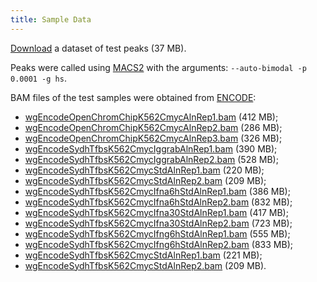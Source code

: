 ```yaml
---
title: Sample Data
---
```


[Download](http://www.bioinformatics.deib.polimi.it/genomic_computing/MSPC/packages/ENCODE_Samples.zip) 
a dataset of test peaks (37 MB).


Peaks were called using [MACS2](http://liulab.dfci.harvard.edu/MACS/) with the arguments: `--auto-bimodal -p 0.0001 -g hs`.


BAM files of the test samples were obtained from [ENCODE](https://www.encodeproject.org//):

- [wgEncodeOpenChromChipK562CmycAlnRep1.bam](http://hgdownload.cse.ucsc.edu/goldenpath/hg19/encodeDCC/wgEncodeOpenChromChip/wgEncodeOpenChromChipK562CmycAlnRep1.bam) (412 MB);
- [wgEncodeOpenChromChipK562CmycAlnRep2.bam](http://hgdownload.cse.ucsc.edu/goldenpath/hg19/encodeDCC/wgEncodeOpenChromChip/wgEncodeOpenChromChipK562CmycAlnRep2.bam) (286 MB);
- [wgEncodeOpenChromChipK562CmycAlnRep3.bam](http://hgdownload.cse.ucsc.edu/goldenpath/hg19/encodeDCC/wgEncodeOpenChromChip/wgEncodeOpenChromChipK562CmycAlnRep3.bam) (326 MB);
- [wgEncodeSydhTfbsK562CmycIggrabAlnRep1.bam](ftp://hgdownload.cse.ucsc.edu/goldenPath/hg19/encodeDCC/wgEncodeSydhTfbs/wgEncodeSydhTfbsK562CmycIggrabAlnRep1.bam) (390 MB);
- [wgEncodeSydhTfbsK562CmycIggrabAlnRep2.bam](ftp://hgdownload.cse.ucsc.edu/goldenPath/hg19/encodeDCC/wgEncodeSydhTfbs/wgEncodeSydhTfbsK562CmycIggrabAlnRep2.bam) (528 MB);
- [wgEncodeSydhTfbsK562CmycStdAlnRep1.bam](ftp://hgdownload.cse.ucsc.edu/goldenPath/hg19/encodeDCC/wgEncodeSydhTfbs/wgEncodeSydhTfbsK562CmycStdAlnRep1.bam) (220 MB);
- [wgEncodeSydhTfbsK562CmycStdAlnRep2.bam](ftp://hgdownload.cse.ucsc.edu/goldenPath/hg19/encodeDCC/wgEncodeSydhTfbs/wgEncodeSydhTfbsK562CmycStdAlnRep2.bam) (209 MB);
- [wgEncodeSydhTfbsK562CmycIfna6hStdAlnRep1.bam](ftp://hgdownload.cse.ucsc.edu/goldenPath/hg19/encodeDCC/wgEncodeSydhTfbs/wgEncodeSydhTfbsK562CmycIfna6hStdAlnRep1.bam) (386 MB);
- [wgEncodeSydhTfbsK562CmycIfna6hStdAlnRep2.bam](ftp://hgdownload.cse.ucsc.edu/goldenPath/hg19/encodeDCC/wgEncodeSydhTfbs/wgEncodeSydhTfbsK562CmycIfna6hStdAlnRep2.bam) (832 MB);
- [wgEncodeSydhTfbsK562CmycIfna30StdAlnRep1.bam](ftp://hgdownload.cse.ucsc.edu/goldenPath/hg19/encodeDCC/wgEncodeSydhTfbs/wgEncodeSydhTfbsK562CmycIfna30StdAlnRep1.bam) (417 MB);
- [wgEncodeSydhTfbsK562CmycIfna30StdAlnRep2.bam](ftp://hgdownload.cse.ucsc.edu/goldenPath/hg19/encodeDCC/wgEncodeSydhTfbs/wgEncodeSydhTfbsK562CmycIfna30StdAlnRep2.bam) (723 MB);
- [wgEncodeSydhTfbsK562CmycIfng6hStdAlnRep1.bam](ftp://hgdownload.cse.ucsc.edu/goldenPath/hg19/encodeDCC/wgEncodeSydhTfbs/wgEncodeSydhTfbsK562CmycIfng6hStdAlnRep1.bam) (555 MB);
- [wgEncodeSydhTfbsK562CmycIfng6hStdAlnRep2.bam](ftp://hgdownload.cse.ucsc.edu/goldenPath/hg19/encodeDCC/wgEncodeSydhTfbs/wgEncodeSydhTfbsK562CmycIfng6hStdAlnRep2.bam) (833 MB);
- [wgEncodeSydhTfbsK562CmycStdAlnRep1.bam](ftp://hgdownload.cse.ucsc.edu/goldenPath/hg19/encodeDCC/wgEncodeSydhTfbs/wgEncodeSydhTfbsK562CmycStdAlnRep1.bam) (221 MB);
- [wgEncodeSydhTfbsK562CmycStdAlnRep2.bam](ftp://hgdownload.cse.ucsc.edu/goldenPath/hg19/encodeDCC/wgEncodeSydhTfbs/wgEncodeSydhTfbsK562CmycStdAlnRep2.bam) (209 MB).
